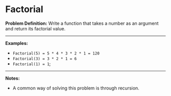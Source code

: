 # Factorial
**Problem Definition:** 
Write a function that takes a number as an argument and return its factorial value.

---
**Examples:**
* `Factorial(5) = 5 * 4 * 3 * 2 * 1 = 120`
* `Factorial(3) = 3 * 2 * 1 = 6`
* `Factorial(1) = 1`;

---
**Notes:**
* A common way of solving this problem is through recursion. 
